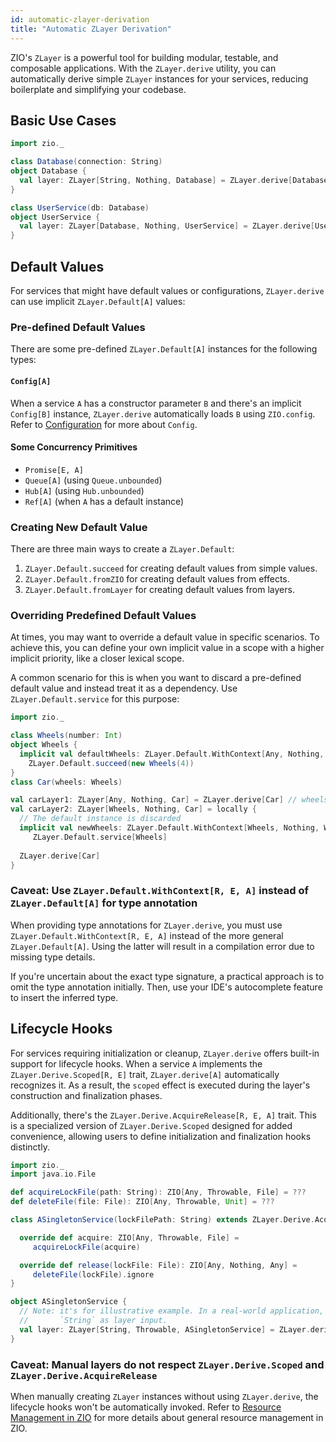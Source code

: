 ```yaml
---
id: automatic-zlayer-derivation
title: "Automatic ZLayer Derivation"
---
```


ZIO's `ZLayer` is a powerful tool for building modular, testable, and composable applications. With the `ZLayer.derive`
utility, you can automatically derive simple `ZLayer` instances for your services, reducing boilerplate and simplifying
your codebase.

## Basic Use Cases

```scala mdoc:compile-only
import zio._

class Database(connection: String)
object Database { 
  val layer: ZLayer[String, Nothing, Database] = ZLayer.derive[Database]
}

class UserService(db: Database) 
object UserService {
  val layer: ZLayer[Database, Nothing, UserService] = ZLayer.derive[UserService]
}
```

## Default Values

For services that might have default values or configurations, `ZLayer.derive` can use implicit `ZLayer.Default[A]` values:

### Pre-defined Default Values

There are some pre-defined `ZLayer.Default[A]` instances for the following types:

#### `Config[A]`

When a service `A` has a constructor parameter `B` and there's an implicit `Config[B]` instance, `ZLayer.derive`
automatically loads `B` using `ZIO.config`. Refer to [Configuration](../configuration/index.md) for more about `Config`.

#### Some Concurrency Primitives

- `Promise[E, A]`
- `Queue[A]` (using `Queue.unbounded`)
- `Hub[A]` (using `Hub.unbounded`)
- `Ref[A]` (when `A` has a default instance)

### Creating New Default Value

There are three main ways to create a `ZLayer.Default`:

1. `ZLayer.Default.succeed` for creating default values from simple values.
2. `ZLayer.Default.fromZIO` for creating default values from effects.
3. `ZLayer.Default.fromLayer` for creating default values from layers.

### Overriding Predefined Default Values

At times, you may want to override a default value in specific scenarios. To achieve this, you can define your own
implicit value in a scope with a higher implicit priority, like a closer lexical scope.

A common scenario for this is when you want to discard a pre-defined default value and instead treat it as a dependency.
Use `ZLayer.Default.service` for this purpose:

```scala mdoc:compile-only
import zio._

class Wheels(number: Int)
object Wheels {
  implicit val defaultWheels: ZLayer.Default.WithContext[Any, Nothing, Wheels] =
    ZLayer.Default.succeed(new Wheels(4)) 
}
class Car(wheels: Wheels)

val carLayer1: ZLayer[Any, Nothing, Car] = ZLayer.derive[Car] // wheels.number == 4
val carLayer2: ZLayer[Wheels, Nothing, Car] = locally {
  // The default instance is discarded
  implicit val newWheels: ZLayer.Default.WithContext[Wheels, Nothing, Wheels] =
     ZLayer.Default.service[Wheels]
  
  ZLayer.derive[Car]
}
```

### Caveat: Use `ZLayer.Default.WithContext[R, E, A]` instead of `ZLayer.Default[A]` for type annotation

When providing type annotations for `ZLayer.derive`, you must use `ZLayer.Default.WithContext[R, E, A]` instead of the
more general `ZLayer.Default[A]`. Using the latter will result in a compilation error due to missing type details.

If you're uncertain about the exact type signature, a practical approach is to omit the type annotation initially. Then,
use your IDE's autocomplete feature to insert the inferred type.

## Lifecycle Hooks

For services requiring initialization or cleanup, `ZLayer.derive` offers built-in support for lifecycle hooks.
When a service `A` implements the `ZLayer.Derive.Scoped[R, E]` trait, `ZLayer.derive[A]` automatically recognizes
it. As a result, the `scoped` effect is executed during the layer's construction and finalization
phases.

Additionally, there's the `ZLayer.Derive.AcquireRelease[R, E, A]` trait. This is a specialized version of
`ZLayer.Derive.Scoped` designed for added convenience, allowing users to define initialization and finalization hooks
distinctly.

```scala mdoc:compile-only
import zio._
import java.io.File

def acquireLockFile(path: String): ZIO[Any, Throwable, File] = ???
def deleteFile(file: File): ZIO[Any, Throwable, Unit] = ???

class ASingletonService(lockFilePath: String) extends ZLayer.Derive.AcquireRelease[Any, Throwable, File] {

  override def acquire: ZIO[Any, Throwable, File] =
     acquireLockFile(acquire)

  override def release(lockFile: File): ZIO[Any, Nothing, Any] =
     deleteFile(lockFile).ignore
}

object ASingletonService {
  // Note: it's for illustrative example. In a real-world application, you probably won't want
  //       `String` as layer input.
  val layer: ZLayer[String, Throwable, ASingletonService] = ZLayer.derive[ASingletonService]
}
```

### Caveat: Manual layers do not respect `ZLayer.Derive.Scoped` and `ZLayer.Derive.AcquireRelease`

When manually creating `ZLayer` instances without using `ZLayer.derive`, the lifecycle hooks won't be automatically
invoked. Refer to [Resource Management in ZIO](../resource/index.md) for more details about general resource management
in ZIO.
